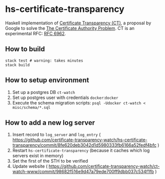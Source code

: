 # hs-certificate-transparency

Haskell implementation of [Certificate Transparency (CT)](http://www.certificate-transparency.org/), a proposal by Google to solve the [The Certificate Authority Problem](http://blog.cryptographyengineering.com/2012/02/how-to-fix-internet.html). CT is an experimental RFC: [RFC 6962](http://tools.ietf.org/html/rfc6962).

## How to build

    stack test # warning: takes minutes
    stack build

## How to setup environment
1. Set up a postgres DB `ct-watch`
2. Set up postgres user with credentials `docker`:`docker`
3. Execute the schema migration scripts: `psql -Udocker ct-watch < misc/schema/*.sql`

## How to add a new log server
1. Insert record to `log_server` and `log_entry` ( https://github.com/certificate-transparency-watch/hs-certificate-transparency/commit/8fe620deb3042d1d5980333fb6166a52fedf4bfc )
2. Restart `hs-certificate-transparency` (because it caches which log servers exist in memory)
3. Set the first of the STH to be verified
4. Update website ( https://github.com/certificate-transparency-watch/ct-watch-www/commit/98682f516e9d47a79ede700ff9dbb037c534f1fb )
